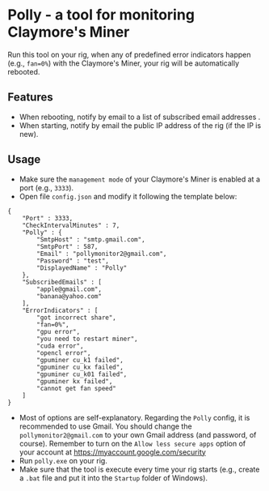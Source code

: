 # Polly - a tool for monitoring Claymore's Miner

Run this tool on your rig, when any of predefined error indicators happen (e.g., `fan=0%`) with the Claymore's Miner, your rig will be automatically rebooted.

## Features
* When rebooting, notify by email to a list of subscribed email addresses .
* When starting, notify by email the public IP address of the rig (if the IP is new).

## Usage
* Make sure the `management mode` of your Claymore's Miner is enabled at a port (e.g., `3333`).
* Open file `config.json` and modify it following the template below:
```
{
    "Port" : 3333,
    "CheckIntervalMinutes" : 7,
    "Polly" : {
        "SmtpHost" : "smtp.gmail.com",
        "SmtpPort" : 587,
        "Email" : "pollymonitor2@gmail.com",
        "Password" : "test",
        "DisplayedName" : "Polly"
    },
    "SubscribedEmails" : [
        "apple@gmail.com",
        "banana@yahoo.com"
    ],
    "ErrorIndicators" : [
        "got incorrect share",
        "fan=0%",
        "gpu error",
        "you need to restart miner",
        "cuda error",
        "opencl error",
        "gpuminer cu_k1 failed",
        "gpuminer cu_kx failed",
        "gpuminer cu_k01 failed",
        "gpuminer kx failed",
        "cannot get fan speed"
    ]
}
```
* Most of options are self-explanatory. Regarding the `Polly` config, it is recommended to use Gmail. You should change the `pollymonitor2@gmail.com` to your own Gmail address (and password, of course). Remember to turn on the  `Allow less secure apps` option of your account at https://myaccount.google.com/security
* Run `polly.exe` on your rig.
* Make sure that the tool is execute every time your rig starts (e.g., create a `.bat` file and put it into the `Startup` folder of Windows).
